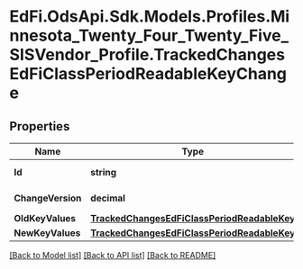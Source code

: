 # EdFi.OdsApi.Sdk.Models.Profiles.Minnesota_Twenty_Four_Twenty_Five_SISVendor_Profile.TrackedChangesEdFiClassPeriodReadableKeyChange

## Properties

Name | Type | Description | Notes
------------ | ------------- | ------------- | -------------
**Id** | **string** | Resource identifier | [optional] 
**ChangeVersion** | **decimal** | Change version | [optional] 
**OldKeyValues** | [**TrackedChangesEdFiClassPeriodReadableKey**](TrackedChangesEdFiClassPeriodReadableKey.md) |  | [optional] 
**NewKeyValues** | [**TrackedChangesEdFiClassPeriodReadableKey**](TrackedChangesEdFiClassPeriodReadableKey.md) |  | [optional] 

[[Back to Model list]](../README.md#documentation-for-models) [[Back to API list]](../README.md#documentation-for-api-endpoints) [[Back to README]](../README.md)

